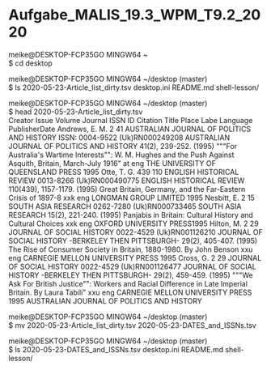# Aufgabe_MALIS_19.3_WPM_T9.2_2020

meike@DESKTOP-FCP35GO MINGW64 ~     
$ cd desktop

meike@DESKTOP-FCP35GO MINGW64 ~/desktop (master)     
$ ls                                                                                                                    2020-05-23-Article_list_dirty.tsv  desktop.ini  README.md  shell-lesson/

meike@DESKTOP-FCP35GO MINGW64 ~/desktop (master)     
$ head 2020-05-23-Article_list_dirty.tsv     
Creator Issue   Volume  Journal ISSN    ID      Citation        Title   Place Labe      Language        PublisherDate
Andrews, E. M.  2       41      AUSTRALIAN JOURNAL OF POLITICS AND HISTORY      ISSN: 0004-9522 (Uk)RN000249208 AUSTRALIAN JOURNAL OF POLITICS AND HISTORY 41(2), 239-252. (1995)       """For Australia's Wartime Interests"": W. M. Hughes and the Push Against Asquith, Britain, March-July 1916"    at      eng     THE UNIVERSITY OF QUEENSLAND PRESS      1995
Otte, T. G.     439     110     ENGLISH HISTORICAL REVIEW       0013-8266       (Uk)RN000490775 ENGLISH HISTORICAL REVIEW 110(439), 1157-1179. (1995)   Great Britain, Germany, and the Far-Eastern Crisis of 1897-8    xxk     eng     LONGMAN GROUP LIMITED   1995
Nesbitt, E.     2       15      SOUTH ASIA RESEARCH     0262-7280       (Uk)RN000733465 SOUTH ASIA RESEARCH 15(2), 221-240. (1995)      Panjabis in Britain: Cultural History and Cultural Choices      xxk     eng     OXFORD UNIVERSITY PRESS1995
Hilton, M.      2       29      JOURNAL OF SOCIAL HISTORY       0022-4529       (Uk)RN001126210 JOURNAL OF SOCIAL HISTORY -BERKELEY THEN PITTSBURGH- 29(2), 405-407. (1995)     The Rise of Consumer Society in Britain, 1880-1980. By John Benson      xxu     eng     CARNEGIE MELLON UNIVERSITY PRESS        1995
Cross, G.       2       29      JOURNAL OF SOCIAL HISTORY       0022-4529       (Uk)RN001126477 JOURNAL OF SOCIAL HISTORY -BERKELEY THEN PITTSBURGH- 29(2), 459-459. (1995)     """We Ask For British Justice"": Workers and Racial Difference in Late Imperial Britain. By Laura Tabili"       xxu     eng     CARNEGIE MELLON UNIVERSITY PRESS        1995 AUSTRALIAN JOURNAL OF POLITICS AND HISTORY

meike@DESKTOP-FCP35GO MINGW64 ~/desktop (master)     
$ mv 2020-05-23-Article_list_dirty.tsv 2020-05-23-DATES_and_ISSNs.tsv

meike@DESKTOP-FCP35GO MINGW64 ~/desktop (master)     
$ ls
2020-05-23-DATES_and_ISSNs.tsv  desktop.ini  README.md  shell-lesson/
